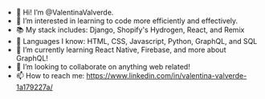- 👋 Hi! I’m @ValentinaValverde.
- 👀 I’m interested in learning to code more efficiently and effectively.
- 📚 My stack includes: Django, Shopify's Hydrogen, React, and Remix
- 📖 Languages I know: HTML, CSS, Javascript, Python, GraphQL, and SQL
- 🌱 I’m currently learning React Native, Firebase, and more about GraphQL!
- 💞️ I’m looking to collaborate on anything web related!
- 📫 How to reach me: https://www.linkedin.com/in/valentina-valverde-1a179227a/ 

<!---
ValentinaValverde/ValentinaValverde is a ✨ special ✨ repository because its `README.md` (this file) appears on your GitHub profile.
You can click the Preview link to take a look at your changes.
--->

